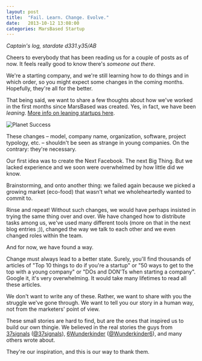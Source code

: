 ```yaml
---
layout: post
title:  "Fail. Learn. Change. Evolve."
date:   2013-10-12 13:08:00
categories: MarsBased Startup
---
```


*Captain's log, stardate d331.y35/AB*

Cheers to everybody that has been reading us for a couple of posts as of now. It feels really good to know there's *someone out there*.

We're a starting company, and we're still learning how to do things and in which order, so you might expect some changes in the coming months. Hopefully, they're all for the better.

That being said, we want to share a few thoughts about how we've worked in the first months since MarsBased was created. Yes, in fact, we have been *leaning*. <a href="http://en.wikipedia.org/wiki/Lean_Startup" title="Wikipedia definition of lean startup" target="_blank">More info on leaning startups here</a>.

<!--more-->

<img src="{% asset_path post3.png %}" alt="Planet Success" title="Planet Success" class="img-center img-responsive" />

These changes – model, company name, organization, software, project typology, etc. – shouldn't be seen as strange in young companies. On the contrary: they're necessary.

Our first idea was to create the Next Facebook. The next Big Thing. But we lacked experience and we soon were overwhelmed by how little did we know.

Brainstorming, and onto another thing: we failed again because we picked a growing market (eco-food) that wasn't what we wholeheartedly wanted to commit to.

Rinse and repeat! Without such changes, we would have perhaps insisted in trying the same thing over and over. We have changed how to distribute tasks among us, we've used many different tools (more on that in the next blog entries ;)), changed the way we talk to each other and we even changed roles within the team.

And for now, we have found a way.

Change must always lead to a better state. Surely, you'll find thousands of articles of "Top 10 things to do if you're a startup" or "50 ways to get to the top with a young company" or "DOs and DON'Ts when starting a company". Google it, it's very overwhelming. It would take many lifetimes to read all these articles.

We don't want to write any of these. Rather, we want to share with you the struggle we've gone through. We want to tell you our story in a human way, not from the marketers' point of view.

These small stories are hard to find, but are the ones that inspired us to build our own thingie. We believed in the real stories the guys from <a href="http://37signals.com" title="37signals" target="_blank">37signals</a> (<a href="https://twitter.com/37signals" title="37signals on Twitter" target="_blank">@37signals</a>), <a href="http://www.6wunderkinder.com/" title="6Wunderkinder" target="_blank">6Wunderkinder</a> (<a href="https://twitter.com/6Wunderkinder" title="6Wunderkinder on Twitter" target="_blank">@Wunderkinder6</a>), and many others wrote about.

They're our inspiration, and this is our way to thank them.


